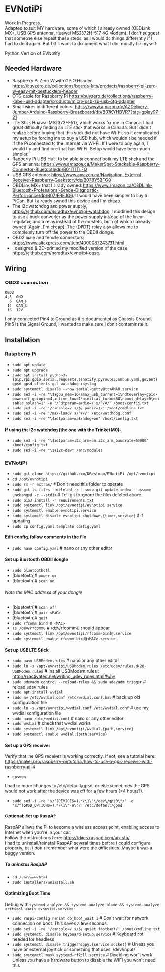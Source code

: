 # EVNotiPi
Work In Progress.  
Adapted to suit MY hardware, some of which I already owned (OBDLink MX+, USB GPS antenna, Huawei MS2372H-517 4G Modem).
I don't suggest that someone else repeat these steps, as I would do things differently if I had to do it again.  But I still want to document what I did, mostly for myself:

Python Version of EVNotify
## Needed Hardware
- Raspberry Pi Zero W with GPIO Header https://buyzero.de/collections/boards-kits/products/raspberry-pi-zero-w-easy-mit-bestucktem-header
- OTG cable for Raspberry Pi https://buyzero.de/collections/raspberry-kabel-und-adapter/products/micro-usb-zu-usb-otg-adapter
- Small wires in different colors: https://www.amazon.de/AZDelivery-Jumper-Arduino-Raspberry-Breadboard/dp/B07KYHBVR7?tag=gplay97-21
- LTE Stick Huawai MS2372H-517, which works for me in Canada.  I had great difficulty finding an LTE stick that works in Canada.  But I didn't realize before buying that this stick did not have Wi-Fi, so it complicated my setup by forcing me to buy a USB hub, which wouldn't be needed if if the Pi connected to the Internet via Wi-Fi.  If I were to buy again, I would try and find one that has Wi-Fi.  Setup would have been much simpler.
- Rapberry Pi USB Hub, to be able to connect both my LTE stick and the GPS antenna: https://www.amazon.ca/MakerSpot-Stackable-Raspberry-Connector-Bluetooth/dp/B01IT1TLFQ
- USB GPS antenna: https://www.amazon.ca/Navigation-External-Receiver-Raspberry-Geekstory/dp/B078Y52FGQ
- OBDLink MX+ that I alrady owned: https://www.amazon.ca/OBDLink-Bluetooth-Professional-Grade-Diagnostic-Performance/dp/B07JFRFJG6.  It would have been simpler to buy a PiCan.  But I already owned this device and I'm cheap.
- The i2c watchdog and power supply, https://github.com/noradtux/evnotipi-watchdog.  I modified this design to use a buck converter as the power supply instead of the linear regulator, and a relay instead of the mosfets, both of which I already owned (Again, I'm cheap).  The (DPDT) relay also allows me to completely turn off the power to the OBDII dongle.
- OBD2 male and female connectors: https://www.aliexpress.com/item/4000087243731.html
- I designed & 3D-printed my modified version of the case https://github.com/noradtux/evnotipi-case.
## Wiring
### OBD2 connection
```
OBD2       
4,5  GND   
  6  CAN_H 
 14  CAN_L 
 16  12V   
```
I only connected Pin4 to Ground as it is documented as Chassis Ground.  Pin5 is the Signal Ground, I wanted to make sure I don't contaminate it.

## Installation
### Raspberry Pi
- `sudo apt update`
- `sudo apt upgrade`
- `sudo apt install python3-{pip,rpi.gpio,serial,requests,sdnotify,pyroute2,smbus,yaml,gevent} gpsd gpsd-clients git watchdog rsyslog-`
- `sudo systemctl disable --now serial-getty@ttyAMA0.service`
- `sudo sed -i -re "\$agpu_mem=16\nmax_usb_current=1\ndtoverlay=gpio-poweroff,gpiopin=4,active_low=1\ninitial_turbo=60\nboot_delay=0\ndisable_splash=1" -e "/^dtparam=audio=/ s/^/#/" /boot/config.txt`
- `sudo sed -i -re '/console=/ s/$/ panic=1/' /boot/cmdline.txt`
- `sudo sed -i -re '/max-load/ s/^#//' /etc/watchdog.conf`
- `sudo sed -i -re "\$adtparam=watchdog=on" /boot/config.txt`
#### If using the i2c watchdog (the one with the Trinket M0):
- `sudo sed -i -re "\$adtparam=i2c_arm=on,i2c_arm_baudrate=50000" /boot/config.txt`
- `sudo sed -i -re "\$ai2c-dev" /etc/modules`
### EVNotiPi
- `sudo git clone https://github.com/DBestman/EVNotiPi /opt/evnotipi`
- `cd /opt/evnotipi`
- `sudo rm -r extras/` # Don't need this folder to operate
- `sudo git ls-files --deleted -z | sudo git update-index --assume-unchanged -z --stdin` # Tell git to ignore the files deleted above.
- `sudo pip3 install -r requirements.txt`
- `sudo systemctl link /opt/evnotipi/evnotipi.service`
- `sudo systemctl enable evnotipi.service`
- `sudo systemctl disable evnotipi_shutdown.{timer,service}` # if updating
- `sudo cp config.yaml.template config.yaml`
#### Edit config, follow comments in the file
- `sudo nano config.yaml` # nano or any other editor
#### Set up Bluetooth OBDII dongle
- `sudo bluetoothctl`
- [bluetooth]# `power on`
- [bluetooth]# `scan on`
###### Note the MAC address of your dongle
- [bluetooth]# `scan off`
- [bluetooth]# `pair <MAC>`
- [bluetooth]# `quit`
- `sudo rfcomm bind 0 <MAC> `
- `ls /dev/rfcomm0` # /dev/rfcomm0 should appear
- `sudo systemctl link /opt/evnotipi/rfcomm-bind@.service`
- `sudo systemctl enable rfcomm-bind@<MAC>.service`
#### Set up USB LTE Stick
- `sudo nano USBModem.rules` # nano or any other editor
- `sudo ln -s /opt/evnotipi/USBModem.rules /etc/udev/rules.d/20-USBModem.rules`  # Install USBModem.rules : http://reactivated.net/writing_udev_rules.html#why
- `sudo udevadm control --reload-rules && sudo udevadm trigger` # reload udev rules
- `sudo apt install wvdial`
- `sudo mv /etc/wvdial.conf /etc/wvdial.conf.bak` # back up old configuration file
- `sudo ln -s /opt/evnotipi/wvdial.conf /etc/wvdial.conf` # use my wvdial configuration file
- `sudo nano /etc/wvdial.conf` # nano or any other editor
- `sudo wvdial` # check that wvdial works
- `sudo systemctl link /opt/evnotipi/wvdial.{path,service}`
- `sudo systemctl enable wvdial.{path,service}`
#### Set up a GPS receiver
Verify that the GPS receiver is working correctly. If not, see a tutorial here: https://maker.pro/raspberry-pi/tutorial/how-to-use-a-gps-receiver-with-raspberry-pi-4
- `gpsmon`  

I had to make changes to /etc/default/gpsd, or else sometimes the GPS would not work after the device was off for a few hours (>4 hours?).
- `sudo sed -i -re 's/^(DEVICES=).*/\1\"\/dev\/gps0\"/' -e 's/^(GPSD_OPTIONS=).*/\1\"-n\"/' /etc/default/gpsd`
#### Optional: Set up RaspAP
RaspAP allows the Pi to become a wireless access point, enabling access to Internet when you're in your car.  
Follow the instructions here: https://docs.raspap.com/ap-sta/.  
I had to uninstall/reinstall RaspAP several times before I could configure properly, but I don't remember what were the difficulties.  Maybe it was a buggy version.
##### To uninstall RaspAP
- `cd /var/www/html`
- `sudo installers/uninstall.sh`
#### Optimizing Boot Time
Debug with
`systemd-analyze && systemd-analyze blame && systemd-analyze critical-chain evnotipi.service`
- `sudo raspi-config nonint do_boot_wait 1` # Don't wait for network connection on boot.  This saves a few seconds.
- `sudo sed -i -re '/console=/ s/$/ quiet fastboot/' /boot/cmdline.txt`
- `sudo systemctl disable keyboard-setup.service` # Keyboard not needed for headless
- `sudo systemctl disable triggerhappy.{service,socket}` # Unless you have an external joystick or something that uses \`/dev/input/\`
- `sudo systemctl mask systemd-rfkill.service` # Disabling won't work.  Unless you have a hardware button to disable the WIFI you won't need this
